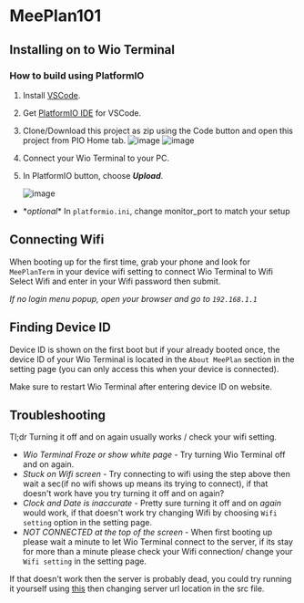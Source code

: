 # MeePlan101

## Installing on to Wio Terminal
### How to build using PlatformIO
1. Install [VSCode](https://code.visualstudio.com/docs/setup/setup-overview).
2. Get [PlatformIO IDE](https://docs.platformio.org/en/latest/integration/ide/vscode.html#installation) for VSCode.
3. Clone/Download this project as zip using the Code button and open this project from PIO Home tab.
 ![image](https://user-images.githubusercontent.com/3771813/145669259-bd7ebbbc-3e0a-4cae-b494-95e01d9874e2.png)
 ![image](https://user-images.githubusercontent.com/3771813/145669310-6453a1ab-97e5-49d5-87a3-d19f233b25ac.png)
4. Connect your Wio Terminal to your PC.
5. In PlatformIO button, choose _**Upload**_.

     ![image](https://user-images.githubusercontent.com/3771813/137593065-921381fa-5a84-4cdb-9876-b036e0041c28.png)
* \**optional*\* In `platformio.ini`, change monitor_port to match your setup

## Connecting Wifi
When booting up for the first time, grab your phone and look for `MeePlanTerm` in your device wifi setting to connect Wio Terminal to Wifi
Select Wifi and enter in your Wifi password then submit.

*If no login menu popup, open your browser and go to `192.168.1.1`*


## Finding Device ID
Device ID is shown on the first boot but if your already booted once,
the device ID of your Wio Terminal is located in the `About MeePlan` section in the setting page (you can only access this when your device is connected).

Make sure to restart Wio Terminal after entering device ID on website.

## Troubleshooting
Tl;dr Turning it off and on again usually works / check your wifi setting.

* *Wio Terminal Froze or show white page* - Try turning Wio Terminal off and on again.
* *Stuck on Wifi screen* - Try connecting to wifi using the step above then wait a sec(if no wifi shows up means its trying to connect), if that doesn't work have you try turning it off and on again?
* *Clock and Date is inaccurate* - Pretty sure turning it off and on *again* would work, if that doesn't work try changing Wifi by choosing `Wifi setting` option in the setting page.
* *NOT CONNECTED at the top of the screen* - When first booting up please wait a minute to let Wio Terminal connect to the server, if its stay for more than a minute please check your Wifi connection/ change your `Wifi setting` in the setting page.

If that doesn't work then the server is probably dead, you could try running it yourself using [this](https://github.com/nut1414/MeePlan101-backend) then changing server url location in the src file.

